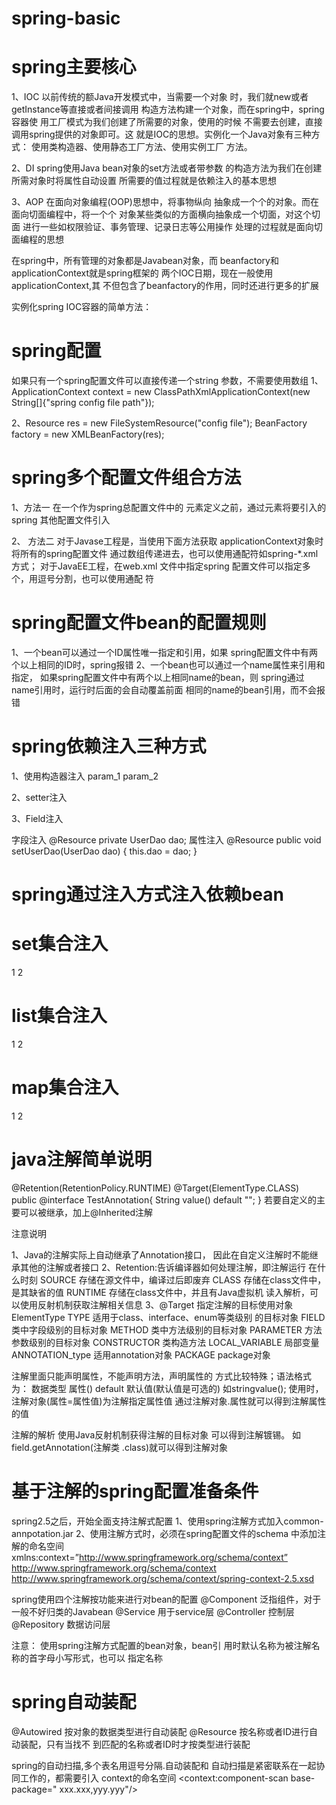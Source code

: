 spring-basic
===

spring主要核心
====

1、IOC 以前传统的额Java开发模式中，当需要一个对象
时，我们就new或者getInstance等直接或者间接调用
构造方法构建一个对象，而在spring中，spring容器使
用工厂模式为我们创建了所需要的对象，使用的时候
不需要去创建，直接调用spring提供的对象即可。这
就是IOC的思想。实例化一个Java对象有三种方式：
使用类构造器、使用静态工厂方法、使用实例工厂
方法。

2、DI spring使用Java bean对象的set方法或者带参数
的构造方法为我们在创建所需对象时将属性自动设置
所需要的值过程就是依赖注入的基本思想

3、AOP  在面向对象编程(OOP)思想中，将事物纵向
抽象成一个个的对象。而在面向切面编程中，将一个个
对象某些类似的方面横向抽象成一个切面，对这个切面
进行一些如权限验证、事务管理、记录日志等公用操作
处理的过程就是面向切面编程的思想

在spring中，所有管理的对象都是Javabean对象，而
beanfactory和applicationContext就是spring框架的
两个IOC日期，现在一般使用applicationContext,其
不但包含了beanfactory的作用，同时还进行更多的扩展

实例化spring IOC容器的简单方法：

spring配置
====

如果只有一个spring配置文件可以直接传递一个string
参数，不需要使用数组
1、ApplicationContext context = new 
	ClassPathXmlApplicationContext(new String[]{"spring config file path"});

2、Resource res = new FileSystemResource("config file");
BeanFactory factory = new XMLBeanFactory(res);

spring多个配置文件组合方法
====

1、方法一 在一个作为spring总配置文件中的<bean>
元素定义之前，通过<import>元素将要引入的spring
其他配置文件引入
<beans>
	<import resource="xxx.xml"/>
	<bean></bean>
</beans>

2、 方法二 对于Javase工程是，当使用下面方法获取
applicationContext对象时将所有的spring配置文件
通过数组传递进去，也可以使用通配符如spring-*.xml
方式； 对于JavaEE工程，在web.xml 文件中指定spring
配置文件可以指定多个，用逗号分割，也可以使用通配
符


spring配置文件bean的配置规则
====

1、一个bean可以通过一个ID属性唯一指定和引用，如果
spring配置文件中有两个以上相同的ID时，spring报错
2、一个bean也可以通过一个name属性来引用和指定，
如果spring配置文件中有两个以上相同name的bean，则
spring通过name引用时，运行时后面的会自动覆盖前面
相同的name的bean引用，而不会报错


spring依赖注入三种方式
====

1、使用构造器注入
<bean id="xxx" class="xxx">
	<constructor-arg>param_1</constructor-arg>
	<constructor-arg>param_2</constructor-arg>
</bean>

2、setter注入
<bean id="xxx" class="xxx">
	<property name="xxx" value="xxx"/>
	<property name="xxx" value="xxx"/>
</bean>

3、Field注入

字段注入
@Resource 
private UserDao dao;
属性注入
@Resource
public void setUserDao(UserDao dao) {
	this.dao = dao;
}

spring通过注入方式注入依赖bean
====

<beans>
	<bean id="xxx" class="xxx">
		<property name="xxx" value="xxx"/>
	</bean>
	<bean id="zzz" class="zzz">
		<property name="xxx" ref="xxx"/> 
	</bean>
</beans>

set集合注入
====
<bean id="xxx" class="xxx">
	<set>
		<value>1</value>
		<value>2</value>
	</set>
</bean>

list集合注入
====

<bean id="xxx" class="xxx">
	<list>
		<value>1</value>
		<value>2</value>
	</list>
</bean>

map集合注入
====

<bean id="xxx" class="xxx">
	<props>
		<prop key="xxx">1</prop>
		<prop key="yyy">2</prop>
	</props>
</bean>

java注解简单说明
====

@Retention(RetentionPolicy.RUNTIME)
@Target(ElementType.CLASS)
public @interface TestAnnotation{
	String value() default "";
}
若要自定义的主要可以被继承，加上@Inherited注解

注意说明

1、Java的注解实际上自动继承了Annotation接口，
因此在自定义注解时不能继承其他的注解或者接口
2、Retention:告诉编译器如何处理注解，即注解运行
在什么时刻
	SOURCE 存储在源文件中，编译过后即废弃
	CLASS  存储在class文件中，是其缺省的值
	RUNTIME  存储在class文件中，并且有Java虚拟机
	读入解析，可以使用反射机制获取注解相关信息
3、@Target 指定注解的目标使用对象
ElementType
	TYPE  适用于class、interface、enum等类级别
	的目标对象
	FIELD  类中字段级别的目标对象
	METHOD  类中方法级别的目标对象
	PARAMETER  方法参数级别的目标对象
	CONSTRUCTOR  类构造方法
	LOCAL_VARIABLE  局部变量
	ANNOTATION_type  适用annotation对象
	PACKAGE  package对象

注解里面只能声明属性，不能声明方法，声明属性的
方式比较特殊；语法格式为：  数据类型 属性() 
default 默认值(默认值是可选的) 如stringvalue();
使用时，注解对象(属性=属性值)为注解指定属性值
通过注解对象.属性就可以得到注解属性的值

注解的解析 使用Java反射机制获得注解的目标对象
可以得到注解镀锡。 如field.getAnnotation(注解类
.class)就可以得到注解对象


基于注解的spring配置准备条件
====

spring2.5之后，开始全面支持注解式配置
1、使用spring注解方式加入common-annpotation.jar
2、使用注解方式时，必须在spring配置文件的schema
中添加注解的命名空间		
xmlns:context=”http://www.springframework.org/schema/context”  
http://www.springframework.org/schema/context  
http://www.springframework.org/schema/context/spring-context-2.5.xsd  

spring使用四个注解按功能来进行对bean的配置
@Component  泛指组件，对于一般不好归类的Javabean
@Service 用于service层
@Controller  控制层
@Repository 数据访问层

注意： 使用spring注解方式配置的bean对象，bean引
用时默认名称为被注解名称的首字母小写形式，也可以
指定名称

spring自动装配
====

@Autowired 按对象的数据类型进行自动装配
@Resource 按名称或者ID进行自动装配，只有当找不
到匹配的名称或者ID时才按类型进行装配

spring的自动扫描,多个表名用逗号分隔.自动装配和
自动扫描是紧密联系在一起协同工作的，都需要引入
context的命名空间
<context:component-scan base-package="
xxx.xxx,yyy.yyy"/>